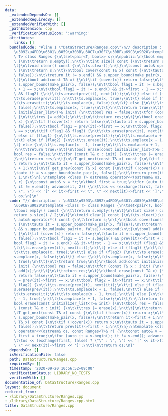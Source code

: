 ```yaml
---
data:
  _extendedDependsOn: []
  _extendedRequiredBy: []
  _extendedVerifiedWith: []
  _pathExtension: cpp
  _verificationStatusIcon: ':warning:'
  attributes:
    links: []
  bundledCode: "#line 1 \"DataStructure/Ranges.cpp\"\n// description : \u533A\u9593\
    \u3092\u4FDD\u6301\u3059\u308B\u30C7\u30FC\u30BF\u69CB\u9020\ntemplate <class\
    \ T> class Ranges {\n\tset<pair<T, bool>> s;\n\npublic:\n\tbool empty() const\
    \ {\n\t\treturn s.empty();\n\t}\n\tint size() const {\n\t\treturn s.size() / 2;\n\
    \t}\n\tvoid clear() const {\n\t\ts.clear();\n\t}\n\tconst auto& operator*() const\
    \ {\n\t\treturn s;\n\t}\n\tbool cover(const T& x) const {\n\t\tauto it = s.upper_bound(make_pair(x,\
    \ false));\n\t\treturn it != s.end() && s.upper_bound(make_pair(x, false))->second;\n\
    \t}\n\tbool add(const T& x) {\n\t\tif (cover(x)) return false;\n\t\tauto it =\
    \ s.upper_bound(make_pair(x, false));\n\t\tbool flag1 = it != s.begin() && prev(it)->first\
    \ + 1 == x;\n\t\tbool flag2 = it != s.end() && it->first - 1 == x;\n\t\tif (flag1\
    \ && flag2) {\n\t\t\ts.erase(prev(it), next(it));\n\t\t} else if (flag1) {\n\t\
    \t\ts.erase(prev(it));\n\t\t\ts.emplace(x, true);\n\t\t} else if (flag2) {\n\t\
    \t\ts.erase(it);\n\t\t\ts.emplace(x, false);\n\t\t} else {\n\t\t\ts.emplace(x,\
    \ false);\n\t\t\ts.emplace(x, true);\n\t\t}\n\t\treturn true;\n\t}\n\tbool add(const\
    \ initializer_list<T>& init) {\n\t\tbool res = false;\n\t\tfor (const T& x : init)\
    \ {\n\t\t\tres |= add(x);\n\t\t}\n\t\treturn res;\n\t}\n\tbool erase(const T&\
    \ x) {\n\t\tif (!cover(x)) return false;\n\t\tauto it = s.upper_bound(make_pair(x,\
    \ false));\n\t\tbool flag1 = prev(it)->first == x;\n\t\tbool flag2 = it->first\
    \ == x;\n\t\tif (flag1 && flag2) {\n\t\t\ts.erase(prev(it), next(it));\n\t\t}\
    \ else if (flag1) {\n\t\t\ts.erase(prev(it));\n\t\t\ts.emplace(x + 1, false);\n\
    \t\t} else if (flag2) {\n\t\t\ts.erase(it);\n\t\t\ts.emplace(x - 1, true);\n\t\
    \t} else {\n\t\t\ts.emplace(x - 1, true);\n\t\t\ts.emplace(x + 1, false);\n\t\t\
    }\n\t\treturn true;\n\t}\n\tbool erase(const initializer_list<T>& init) {\n\t\t\
    bool res = false;\n\t\tfor (const T& x : init) {\n\t\t\tres |= erase(x);\n\t\t\
    }\n\t\treturn res;\n\t}\n\tT get_next(const T& x) const {\n\t\tif (!cover(x))\
    \ return x;\n\t\tauto it = s.upper_bound(make_pair(x, false));\n\t\treturn it->first\
    \ + 1;\n\t}\n\tT get_prev(const T& x) const {\n\t\tif (!cover(x)) return x;\n\t\
    \tauto it = s.upper_bound(make_pair(x, false));\n\t\treturn prev(it)->first -\
    \ 1;\n\t}\n};\ntemplate <class T> ostream& operator<<(ostream& os, const Ranges<T>&\
    \ r) {\n\tconst auto& v = *r;\n\tbool first = true;\n\tfor (auto it = v.begin();\
    \ it != v.end(); advance(it, 2)) {\n\t\tos << (exchange(first, false) ? \"\" :\
    \ \", \") << '[' << it->first << \", \" << next(it)->first << ']';\n\t}\n\treturn\
    \ os;\n}\n"
  code: "// description : \u533A\u9593\u3092\u4FDD\u6301\u3059\u308B\u30C7\u30FC\u30BF\
    \u69CB\u9020\ntemplate <class T> class Ranges {\n\tset<pair<T, bool>> s;\n\npublic:\n\
    \tbool empty() const {\n\t\treturn s.empty();\n\t}\n\tint size() const {\n\t\t\
    return s.size() / 2;\n\t}\n\tvoid clear() const {\n\t\ts.clear();\n\t}\n\tconst\
    \ auto& operator*() const {\n\t\treturn s;\n\t}\n\tbool cover(const T& x) const\
    \ {\n\t\tauto it = s.upper_bound(make_pair(x, false));\n\t\treturn it != s.end()\
    \ && s.upper_bound(make_pair(x, false))->second;\n\t}\n\tbool add(const T& x)\
    \ {\n\t\tif (cover(x)) return false;\n\t\tauto it = s.upper_bound(make_pair(x,\
    \ false));\n\t\tbool flag1 = it != s.begin() && prev(it)->first + 1 == x;\n\t\t\
    bool flag2 = it != s.end() && it->first - 1 == x;\n\t\tif (flag1 && flag2) {\n\
    \t\t\ts.erase(prev(it), next(it));\n\t\t} else if (flag1) {\n\t\t\ts.erase(prev(it));\n\
    \t\t\ts.emplace(x, true);\n\t\t} else if (flag2) {\n\t\t\ts.erase(it);\n\t\t\t\
    s.emplace(x, false);\n\t\t} else {\n\t\t\ts.emplace(x, false);\n\t\t\ts.emplace(x,\
    \ true);\n\t\t}\n\t\treturn true;\n\t}\n\tbool add(const initializer_list<T>&\
    \ init) {\n\t\tbool res = false;\n\t\tfor (const T& x : init) {\n\t\t\tres |=\
    \ add(x);\n\t\t}\n\t\treturn res;\n\t}\n\tbool erase(const T& x) {\n\t\tif (!cover(x))\
    \ return false;\n\t\tauto it = s.upper_bound(make_pair(x, false));\n\t\tbool flag1\
    \ = prev(it)->first == x;\n\t\tbool flag2 = it->first == x;\n\t\tif (flag1 &&\
    \ flag2) {\n\t\t\ts.erase(prev(it), next(it));\n\t\t} else if (flag1) {\n\t\t\t\
    s.erase(prev(it));\n\t\t\ts.emplace(x + 1, false);\n\t\t} else if (flag2) {\n\t\
    \t\ts.erase(it);\n\t\t\ts.emplace(x - 1, true);\n\t\t} else {\n\t\t\ts.emplace(x\
    \ - 1, true);\n\t\t\ts.emplace(x + 1, false);\n\t\t}\n\t\treturn true;\n\t}\n\t\
    bool erase(const initializer_list<T>& init) {\n\t\tbool res = false;\n\t\tfor\
    \ (const T& x : init) {\n\t\t\tres |= erase(x);\n\t\t}\n\t\treturn res;\n\t}\n\
    \tT get_next(const T& x) const {\n\t\tif (!cover(x)) return x;\n\t\tauto it =\
    \ s.upper_bound(make_pair(x, false));\n\t\treturn it->first + 1;\n\t}\n\tT get_prev(const\
    \ T& x) const {\n\t\tif (!cover(x)) return x;\n\t\tauto it = s.upper_bound(make_pair(x,\
    \ false));\n\t\treturn prev(it)->first - 1;\n\t}\n};\ntemplate <class T> ostream&\
    \ operator<<(ostream& os, const Ranges<T>& r) {\n\tconst auto& v = *r;\n\tbool\
    \ first = true;\n\tfor (auto it = v.begin(); it != v.end(); advance(it, 2)) {\n\
    \t\tos << (exchange(first, false) ? \"\" : \", \") << '[' << it->first << \",\
    \ \" << next(it)->first << ']';\n\t}\n\treturn os;\n}"
  dependsOn: []
  isVerificationFile: false
  path: DataStructure/Ranges.cpp
  requiredBy: []
  timestamp: '2020-09-20 10:56:52+09:00'
  verificationStatus: LIBRARY_NO_TESTS
  verifiedWith: []
documentation_of: DataStructure/Ranges.cpp
layout: document
redirect_from:
- /library/DataStructure/Ranges.cpp
- /library/DataStructure/Ranges.cpp.html
title: DataStructure/Ranges.cpp
---
```

